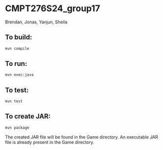 # CMPT276S24_group17

Brendan, Jonas, Yanjun, Sheila

## To build:

```bash
mvn compile 
```

## To run:

```bash
mvn exec:java
```

## To test:

```bash
mvn test
```

## To create JAR:
```bash
mvn package 
```

The created JAR file will be found in the Game directory. An executable JAR file is already present in the Game directory. 


